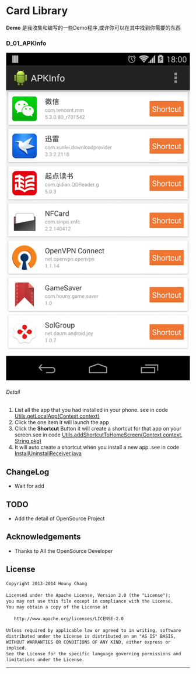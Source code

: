 # Card Library



**Demo** 是我收集和编写的一些Demo程序,或许你可以在其中找到你需要的东西






### D_01_APKInfo


![Screen](/D_01_APKInfo/Image/Screenshot_2014-07-03-18-00-53.png)

###### Detail 
1. List all the app that you had installed in your phone. see in code [Utils.getLocalApp(Context context)](/D_01_APKInfo/src/main/java/com/houny/apkinfo/Util/Utils.java)
2. Click the one item it will launch the app
3. Click the **Shortcut** Button it will create a shortcut for that app on your screen.see in code [Utils.addShortcutToHomeScreen(Context context, String pkg)](/D_01_APKInfo/src/main/java/com/houny/apkinfo/Util/Utils.java)
4. It will auto create a shortcut when you install a new app .see in code [InstallUninstallReceiver.java](/D_01_APKInfo/src/main/java/com/houny/apkinfo/receiver/InstallUninstallReceiver.java)



## ChangeLog

*  Wait for add

TODO
--------------
* Add the detail of OpenSource Project

Acknowledgements
--------------------

* Thanks to All the OpenSource Developer




License
-------

    Copyright 2013-2014 Houny Chang

    Licensed under the Apache License, Version 2.0 (the "License");
    you may not use this file except in compliance with the License.
    You may obtain a copy of the License at

       http://www.apache.org/licenses/LICENSE-2.0

    Unless required by applicable law or agreed to in writing, software
    distributed under the License is distributed on an "AS IS" BASIS,
    WITHOUT WARRANTIES OR CONDITIONS OF ANY KIND, either express or implied.
    See the License for the specific language governing permissions and
    limitations under the License.


---
